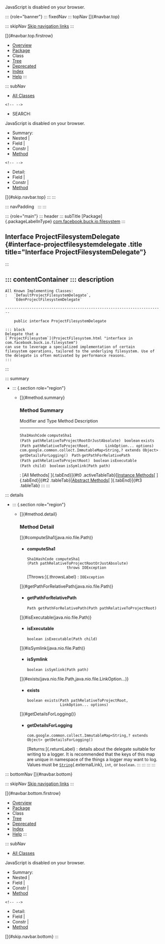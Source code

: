 <div>

JavaScript is disabled on your browser.

</div>

::: {role="banner"}
::: fixedNav
::: topNav
[]{#navbar.top}

::: skipNav
[Skip navigation links](#skip.navbar.top "Skip navigation links")
:::

[]{#navbar.top.firstrow}

-   [Overview](../../../../../index.html)
-   [Package](package-summary.html)
-   Class
-   [Tree](package-tree.html)
-   [Deprecated](../../../../../deprecated-list.html)
-   [Index](../../../../../index-all.html)
-   [Help](../../../../../help-doc.html)
:::

::: subNav
-   [All Classes](../../../../../allclasses.html)

```{=html}
<!-- -->
```
-   SEARCH:

<div>

<div>

JavaScript is disabled on your browser.

</div>

</div>

<div>

-   Summary: 
-   Nested \| 
-   Field \| 
-   Constr \| 
-   [Method](#method.summary)

```{=html}
<!-- -->
```
-   Detail: 
-   Field \| 
-   Constr \| 
-   [Method](#method.detail)

</div>

[]{#skip.navbar.top}
:::
:::

::: navPadding
 
:::
:::

::: {role="main"}
::: header
::: subTitle
[Package]{.packageLabelInType} [com.facebook.buck.io.filesystem](package-summary.html)
:::

## Interface ProjectFilesystemDelegate {#interface-projectfilesystemdelegate .title title="Interface ProjectFilesystemDelegate"}
:::

::: contentContainer
::: description
-   

    All Known Implementing Classes:
    :   `DefaultProjectFilesystemDelegate`,
        `EdenProjectFilesystemDelegate`

    ------------------------------------------------------------------------

        public interface ProjectFilesystemDelegate

    ::: block
    Delegate that a
    [`ProjectFilesystem`](ProjectFilesystem.html "interface in com.facebook.buck.io.filesystem")
    can use to leverage a specialized implementation of certain
    filesystem operations, tailored to the underlying filesystem. Use of
    the delegate is often motivated by performance reasons.
    :::
:::

::: summary
-   ::: {.section role="region"}
    -   []{#method.summary}

        ### Method Summary

          Modifier and Type                                                   Method                                                                  Description
          ------------------------------------------------------------------- ----------------------------------------------------------------------- -------------
          `Sha1HashCode`                                                      `computeSha1​(Path pathRelativeToProjectRootOrJustAbsolute)`              
          `boolean`                                                           `exists​(Path pathRelativeToProjectRoot,       LinkOption... options)`    
          `com.google.common.collect.ImmutableMap<String,​? extends Object>`   `getDetailsForLogging()`                                                 
          `Path`                                                              `getPathForRelativePath​(Path pathRelativeToProjectRoot)`                 
          `boolean`                                                           `isExecutable​(Path child)`                                               
          `boolean`                                                           `isSymlink​(Path path)`                                                   

          : [All Methods[ ]{.tabEnd}]{#t0 .activeTableTab}[[Instance
          Methods](javascript:show(2);)[ ]{.tabEnd}]{#t2
          .tableTab}[[Abstract
          Methods](javascript:show(4);)[ ]{.tabEnd}]{#t3 .tableTab}
    :::
:::

::: details
-   ::: {.section role="region"}
    -   []{#method.detail}

        ### Method Detail

        []{#computeSha1(java.nio.file.Path)}

        -   #### computeSha1

            ``` methodSignature
            Sha1HashCode computeSha1​(Path pathRelativeToProjectRootOrJustAbsolute)
                              throws IOException
            ```

            [Throws:]{.throwsLabel}
            :   `IOException`

        []{#getPathForRelativePath(java.nio.file.Path)}

        -   #### getPathForRelativePath

            ``` methodSignature
            Path getPathForRelativePath​(Path pathRelativeToProjectRoot)
            ```

        []{#isExecutable(java.nio.file.Path)}

        -   #### isExecutable

            ``` methodSignature
            boolean isExecutable​(Path child)
            ```

        []{#isSymlink(java.nio.file.Path)}

        -   #### isSymlink

            ``` methodSignature
            boolean isSymlink​(Path path)
            ```

        []{#exists(java.nio.file.Path,java.nio.file.LinkOption...)}

        -   #### exists

            ``` methodSignature
            boolean exists​(Path pathRelativeToProjectRoot,
                           LinkOption... options)
            ```

        []{#getDetailsForLogging()}

        -   #### getDetailsForLogging

            ``` methodSignature
            com.google.common.collect.ImmutableMap<String,​? extends Object> getDetailsForLogging()
            ```

            [Returns:]{.returnLabel}
            :   details about the delegate suitable for writing to a
                logger. It is recommended that the keys of this map are
                unique in namespace of the things a logger may want to
                log. Values must be
                [`String`](http://docs.oracle.com/javase/7/docs/api/java/lang/String.html?is-external=true "class or interface in java.lang"){.externalLink},
                `int`, or `boolean`.
    :::
:::
:::
:::

::: bottomNav
[]{#navbar.bottom}

::: skipNav
[Skip navigation links](#skip.navbar.bottom "Skip navigation links")
:::

[]{#navbar.bottom.firstrow}

-   [Overview](../../../../../index.html)
-   [Package](package-summary.html)
-   Class
-   [Tree](package-tree.html)
-   [Deprecated](../../../../../deprecated-list.html)
-   [Index](../../../../../index-all.html)
-   [Help](../../../../../help-doc.html)
:::

::: subNav
-   [All Classes](../../../../../allclasses.html)

<div>

<div>

JavaScript is disabled on your browser.

</div>

</div>

<div>

-   Summary: 
-   Nested \| 
-   Field \| 
-   Constr \| 
-   [Method](#method.summary)

```{=html}
<!-- -->
```
-   Detail: 
-   Field \| 
-   Constr \| 
-   [Method](#method.detail)

</div>

[]{#skip.navbar.bottom}
:::
